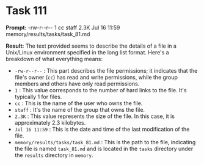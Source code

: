 # Task 111

**Prompt:** -rw-r--r--  1 cc  staff   2.3K Jul 16 11:59 memory/results/tasks/task_81.md

**Result:**
The text provided seems to describe the details of a file in a Unix/Linux environment specified in the long list format. Here's a breakdown of what everything means:

- `-rw-r--r--` : This part describes the file permissions; it indicates that the file's owner (`cc`) has read and write permissions, while the group members and others have only read permissions.
- `1` : This value corresponds to the number of hard links to the file. It's typically 1 for files.
- `cc` : This is the name of the user who owns the file.
- `staff` : It's the name of the group that owns the file.
- `2.3K` : This value represents the size of the file. In this case, it is approximately 2.3 kilobytes.
- `Jul 16 11:59` : This is the date and time of the last modification of the file.
- `memory/results/tasks/task_81.md` : This is the path to the file, indicating the file is named `task_81.md` and is located in the `tasks` directory under the `results` directory in `memory`.
